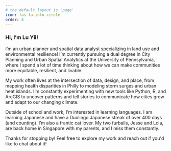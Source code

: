 ```yaml
---
# the default layout is 'page'
icon: fas fa-info-circle
order: 4
---
```


### Hi, I’m Lu Yii!  

I’m an urban planner and spatial data analyst specializing in land use and environmental resilience! I’m currently pursuing a dual degree in City Planning and Urban Spatial Analytics at the University of Pennsylvania, where I spend a lot of time thinking about how we can make communities more equitable, resilient, and livable.

My work often lives at the intersection of data, design, and place, from mapping health disparities in Philly to modeling storm surges and urban heat islands. I’m constantly experimenting with new tools like Python, R, and ArcGIS to uncover patterns and tell stories to communicate how cities grow and adapt to our changing climate.

Outside of school and work, I’m interested in learning languages. I am learning Japanese and have a Duolingo Japanese streak of over 400 days (and counting). I’m also a frantic cat lover. My two furballs, Jesse and Lola, are back home in Singapore with my parents, and I miss them constantly.

Thanks for stopping by! Feel free to explore my work and reach out if you'd like to chat about it!